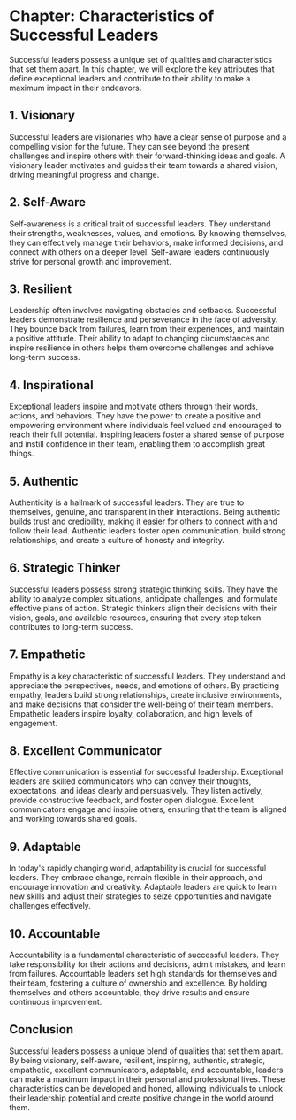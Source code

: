 Chapter: Characteristics of Successful Leaders
==============================================

Successful leaders possess a unique set of qualities and characteristics that set them apart. In this chapter, we will explore the key attributes that define exceptional leaders and contribute to their ability to make a maximum impact in their endeavors.

**1. Visionary**
----------------

Successful leaders are visionaries who have a clear sense of purpose and a compelling vision for the future. They can see beyond the present challenges and inspire others with their forward-thinking ideas and goals. A visionary leader motivates and guides their team towards a shared vision, driving meaningful progress and change.

**2. Self-Aware**
-----------------

Self-awareness is a critical trait of successful leaders. They understand their strengths, weaknesses, values, and emotions. By knowing themselves, they can effectively manage their behaviors, make informed decisions, and connect with others on a deeper level. Self-aware leaders continuously strive for personal growth and improvement.

**3. Resilient**
----------------

Leadership often involves navigating obstacles and setbacks. Successful leaders demonstrate resilience and perseverance in the face of adversity. They bounce back from failures, learn from their experiences, and maintain a positive attitude. Their ability to adapt to changing circumstances and inspire resilience in others helps them overcome challenges and achieve long-term success.

**4. Inspirational**
--------------------

Exceptional leaders inspire and motivate others through their words, actions, and behaviors. They have the power to create a positive and empowering environment where individuals feel valued and encouraged to reach their full potential. Inspiring leaders foster a shared sense of purpose and instill confidence in their team, enabling them to accomplish great things.

**5. Authentic**
----------------

Authenticity is a hallmark of successful leaders. They are true to themselves, genuine, and transparent in their interactions. Being authentic builds trust and credibility, making it easier for others to connect with and follow their lead. Authentic leaders foster open communication, build strong relationships, and create a culture of honesty and integrity.

**6. Strategic Thinker**
------------------------

Successful leaders possess strong strategic thinking skills. They have the ability to analyze complex situations, anticipate challenges, and formulate effective plans of action. Strategic thinkers align their decisions with their vision, goals, and available resources, ensuring that every step taken contributes to long-term success.

**7. Empathetic**
-----------------

Empathy is a key characteristic of successful leaders. They understand and appreciate the perspectives, needs, and emotions of others. By practicing empathy, leaders build strong relationships, create inclusive environments, and make decisions that consider the well-being of their team members. Empathetic leaders inspire loyalty, collaboration, and high levels of engagement.

**8. Excellent Communicator**
-----------------------------

Effective communication is essential for successful leadership. Exceptional leaders are skilled communicators who can convey their thoughts, expectations, and ideas clearly and persuasively. They listen actively, provide constructive feedback, and foster open dialogue. Excellent communicators engage and inspire others, ensuring that the team is aligned and working towards shared goals.

**9. Adaptable**
----------------

In today's rapidly changing world, adaptability is crucial for successful leaders. They embrace change, remain flexible in their approach, and encourage innovation and creativity. Adaptable leaders are quick to learn new skills and adjust their strategies to seize opportunities and navigate challenges effectively.

**10. Accountable**
-------------------

Accountability is a fundamental characteristic of successful leaders. They take responsibility for their actions and decisions, admit mistakes, and learn from failures. Accountable leaders set high standards for themselves and their team, fostering a culture of ownership and excellence. By holding themselves and others accountable, they drive results and ensure continuous improvement.

**Conclusion**
--------------

Successful leaders possess a unique blend of qualities that set them apart. By being visionary, self-aware, resilient, inspiring, authentic, strategic, empathetic, excellent communicators, adaptable, and accountable, leaders can make a maximum impact in their personal and professional lives. These characteristics can be developed and honed, allowing individuals to unlock their leadership potential and create positive change in the world around them.
